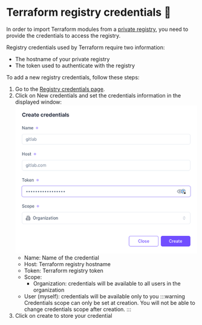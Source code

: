 # Terraform registry credentials 🪪

In order to import Terraform modules from a [private registry](https://developer.hashicorp.com/terraform/registry/private), you need to provide the credentials to access the registry.

Registry credentials used by Terraform require two information:

* The hostname of your private registry
* The token used to authenticate with the registry

To add a new registry credentials, follow these steps:

1. Go to the [Registry credentials page](https://app.brainboard.co/settings/terraform-registry).
2. Click on New credentials and set the credentials information in the displayed window: ![Registry credentials](../.gitbook/assets/registry-credentials.png)
   * Name: Name of the credential
   * Host: Terraform registry hostname
   * Token: Terraform registry token
   * Scope:
     * Organization: credentials will be available to all users in the organization
   * User (myself): credentials will be available only to you :::warning Credentials scope can only be set at creation. You will not be able to change credentials scope after creation. :::
3. Click on create to store your credential
